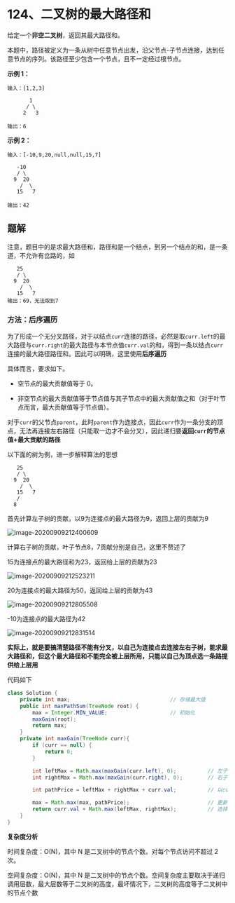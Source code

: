 # 124、二叉树的最大路径和

给定一个**非空二叉树**，返回其最大路径和。

本题中，路径被定义为一条从树中任意节点出发，沿父节点-子节点连接，达到任意节点的序列。该路径至少包含一个节点，且不一定经过根节点。

 

**示例 1：**

```
输入：[1,2,3]

       1
      / \
     2   3

输出：6
```

**示例 2：**

```
输入：[-10,9,20,null,null,15,7]

   -10
   / \
  9  20
    /  \
   15   7

输出：42
```



## 题解

注意，题目中的是求最大路径和，路径和是一个结点，到另一个结点的和，是一条道，不允许有岔路的，如

```
   25
   / \
  9  20
    /  \
   15   7
输出：69，无法取到7
```



### 方法：后序遍历

为了形成一个无分叉路径，对于以结点`curr`连接的路径，必然是取`curr.left`的最大路径与`curr.right`的最大路径与本节点值`curr.val`的和，得到一条以结点`curr`连接的最大路径路径和。因此可以明确，这里使用**后序遍历**

具体而言，要求如下。

- 空节点的最大贡献值等于 0。

- 非空节点的最大贡献值等于节点值与其子节点中的最大贡献值之和（对于叶节点而言，最大贡献值等于节点值）。

对于`curr`的父节点`parent`，此时`parent`作为连接点，因此`curr`作为一条分支的顶点，无法再连接左右路径（只能取一边才不会分叉），因此递归要**返回`curr`的节点值+最大贡献的路径**

以下面的树为例，进一步解释算法的思想

```
   25
   / \
  9  20
    /  \
   15   7
   /  
  8   
```

首先计算左子树的贡献，以9为连接点的最大路径为9，返回上层的贡献为9

![image-20200909212400609](https://gitee.com/zero049/MyNoteImages/raw/master/image-20200909212400609.png)

计算右子树的贡献，叶子节点8，7贡献分别是自己，这里不赘述了

15为连接点的最大路径和为23，返回给上层的贡献为23

![image-20200909212523211](https://gitee.com/zero049/MyNoteImages/raw/master/image-20200909212523211.png)



20为连接点的最大路径为50，返回给上层的贡献为43

![image-20200909212805508](https://gitee.com/zero049/MyNoteImages/raw/master/image-20200909212805508.png)

-10为连接点的最大路径为42

![image-20200909212831514](https://gitee.com/zero049/MyNoteImages/raw/master/image-20200909212831514.png)

**实际上，就是要搞清楚路径不能有分叉，以自己为连接点去连接左右子树，能求最大路径和，但这个最大路径和不能完全被上层所用，只能以自己为顶点选一条路提供给上层用**

代码如下

```java
class Solution {
    private int max;								// 存储最大值
    public int maxPathSum(TreeNode root) {
        max = Integer.MIN_VALUE;					// 初始化
        maxGain(root);
        return max;
    }
    private int maxGain(TreeNode curr){
        if (curr == null) {
            return 0;
        }

        int leftMax = Math.max(maxGain(curr.left), 0);			// 左子树最大贡献
        int rightMax = Math.max(maxGain(curr.right), 0);		// 右子树最大贡献

        int pathPrice = leftMax + rightMax + curr.val;			// 以curr为连接点，可求的最大路径和

        max = Math.max(max, pathPrice);							// 更新最大路径和
        return curr.val + Math.max(leftMax, rightMax);			// 选择最大贡献的路径供上层用
    }
}
```

**复杂度分析**

时间复杂度：O(N)，其中 N 是二叉树中的节点个数。对每个节点访问不超过 2 次。

空间复杂度：O(N)，其中 N 是二叉树中的节点个数。空间复杂度主要取决于递归调用层数，最大层数等于二叉树的高度，最坏情况下，二叉树的高度等于二叉树中的节点个数

